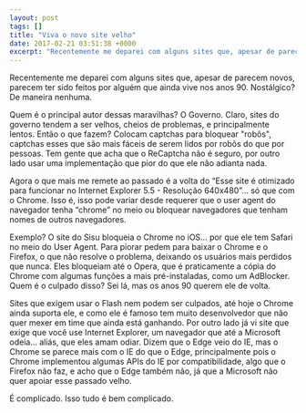```yaml
---
layout: post
tags: []
title: "Viva o novo site velho"
date: 2017-02-21 03:51:38 +0000
excerpt: "Recentemente me deparei com alguns sites que, apesar de parecem novos, parecem ter sido feitos por alguém que ainda vive nos anos 90...."
---
```


Recentemente me deparei com alguns sites que, apesar de parecem novos, parecem ter sido feitos por alguém que ainda vive nos anos 90. Nostálgico? De maneira nenhuma.

Quem é o principal autor dessas maravilhas? O Governo. Claro, sites do governo tendem a ser velhos, cheios de problemas, e principalmente lentos. Então o que fazem? Colocam captchas para bloquear "robôs", captchas esses que são mais fáceis de serem lidos por robôs do que por pessoas. Tem gente que acha que o ReCaptcha não é seguro, por outro lado usar uma implementação que pior do que ele não adianta nada.

Agora o que mais me remete ao passado é a volta do “Esse site é otimizado para funcionar no Internet Explorer 5.5 - Resolução 640x480”... só que com o Chrome. Isso é, isso pode variar desde requerer que o user agent do navegador tenha “chrome” no meio ou bloquear navegadores que tenham nomes de outros navegadores.

Exemplo? O site do Sisu bloqueia o Chrome no iOS… por que ele tem Safari no meio do User Agent. Para piorar pedem para baixar o Chrome e o Firefox, o que não resolve o problema, deixando os usuários mais perdidos que nunca. Eles bloqueiam até o Opera, que é praticamente a cópia do Chrome com algumas funções a mais pré-instaladas, como um AdBlocker. Quem é o culpado disso? Sei lá, mas os anos 90 querem ele de volta.

Sites que exigem usar o Flash nem podem ser culpados, até hoje o Chrome ainda suporta ele, e como ele é famoso tem muito desenvolvedor que não quer mexer em time que ainda está ganhando. Por outro lado já vi site que exige que você use Internet Explorer, um navegador que até a Microsoft odeia… aliás, que eles amam odiar. Dizem que o Edge veio do IE, mas o Chrome se parece mais com o IE do que o Edge, principalmente pois o Chrome implementou algumas APIs do IE por compatibilidade, algo que o Firefox não faz, e acho que o Edge também não, já que a Microsoft não quer apoiar esse passado velho.

É complicado. Isso tudo é bem complicado.